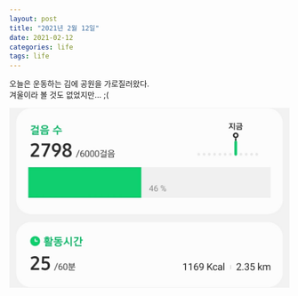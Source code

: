 ```yaml
---
layout: post
title: "2021년 2월 12일"
date: 2021-02-12
categories: life
tags: life
---
```

오늘은 운동하는 김에 공원을 가로질러왔다.  
겨울이라 볼 것도 없었지만... ;(

![사진](/assets/imgs/posts/daily-life/2021-02-12-001.jpg)
